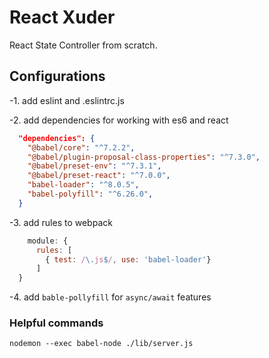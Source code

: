 # React Xuder

React State Controller from scratch.

## Configurations

-1. add eslint and .eslintrc.js

-2. add dependencies for working with es6 and react

```json
  "dependencies": {
    "@babel/core": "^7.2.2",
    "@babel/plugin-proposal-class-properties": "^7.3.0",
    "@babel/preset-env": "^7.3.1",
    "@babel/preset-react": "^7.0.0",
    "babel-loader": "^8.0.5",
    "babel-polyfill": "^6.26.0",
  }
```

-3. add rules to webpack

```js
    module: {
      rules: [
        { test: /\.js$/, use: 'babel-loader'}
      ]
  }
```

-4. add `bable-pollyfill` for `async/await` features

### Helpful commands

```command
nodemon --exec babel-node ./lib/server.js
```
